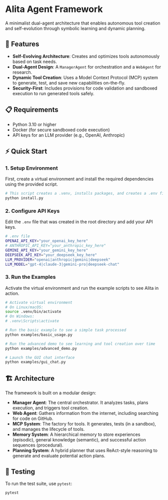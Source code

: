 # Alita Agent Framework

A minimalist dual-agent architecture that enables autonomous tool creation and self-evolution through symbolic learning and dynamic planning.

## 🚀 Features

- **Self-Evolving Architecture**: Creates and optimizes tools autonomously based on task needs.
- **Dual-Agent Design**: A `ManagerAgent` for orchestration and a `WebAgent` for research.
- **Dynamic Tool Creation**: Uses a Model Context Protocol (MCP) system to generate, test, and save new capabilities on-the-fly.
- **Security-First**: Includes provisions for code validation and sandboxed execution to run generated tools safely.

## 📋 Requirements

- Python 3.10 or higher
- Docker (for secure sandboxed code execution)
- API keys for an LLM provider (e.g., OpenAI, Anthropic)

## ⚡ Quick Start

### 1. Setup Environment

First, create a virtual environment and install the required dependencies using the provided script.

```bash
# This script creates a .venv, installs packages, and creates a .env file
python install.py
```

### 2. Configure API Keys

Edit the `.env` file that was created in the root directory and add your API keys.

```bash
# .env file
OPENAI_API_KEY="your_openai_key_here"
# ANTHROPIC_API_KEY="your_anthropic_key_here"
GEMINI_API_KEY="your_gemini_key_here"
DEEPSEEK_API_KEY="your_deepseek_key_here"
LLM_PROVIDER="openai|anthropic|gemini|deepseek"
LLM_MODEL="gpt-4|claude-3|gemini-pro|deepseek-chat"
```

### 3. Run the Examples

Activate the virtual environment and run the example scripts to see Alita in action.

```bash
# Activate virtual environment
# On Linux/macOS:
source .venv/bin/activate
# On Windows:
# .venv\Scripts\activate

# Run the basic example to see a simple task processed
python examples/basic_usage.py

# Run the advanced demo to see learning and tool creation over time
python examples/advanced_demo.py

# Launch the GUI chat interface
python examples/gui_chat.py
```

## 🏗️ Architecture

The framework is built on a modular design:

- **Manager Agent**: The central orchestrator. It analyzes tasks, plans execution, and triggers tool creation.
- **Web Agent**: Gathers information from the internet, including searching for code on GitHub.
- **MCP System**: The factory for tools. It generates, tests (in a sandbox), and manages the lifecycle of tools.
- **Memory System**: A hierarchical memory to store experiences (episodic), general knowledge (semantic), and successful action sequences (procedural).
- **Planning System**: A hybrid planner that uses ReAct-style reasoning to generate and evaluate potential action plans.

## 🧪 Testing

To run the test suite, use `pytest`:

```bash
pytest
```
